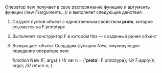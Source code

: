 Оператор new получает в свое распоряжение функцию и аргументы функции (new F(arguments...)) и выполняет следующие действия:

1. Создает пустой объект с единственным свойством __proto__, которое ссылается на F.prototype
2. Выполняет конструктор F в котором this — созданный ранее объект
3. Возвращает объект
Создадим функцию New, эмулирующую поведение оператора new:

    function New (F, args) {
    /*1*/  var n = {'__proto__': F.prototype};
    /*2*/  F.apply(n, args);
    /*3*/  return n;
    }
